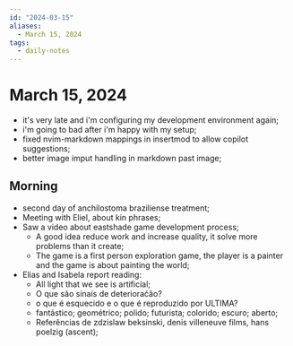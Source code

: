```yaml
---
id: "2024-03-15"
aliases:
  - March 15, 2024
tags:
  - daily-notes
---
```


# March 15, 2024

- it's very late and i'm configuring my development environment again;
- i'm going to bad after i'm happy with my setup;
- fixed nvim-markdown mappings in insertmod to allow copilot suggestions;
- better image imput handling in markdown past image;

## Morning

- second day of anchilostoma braziliense treatment;
- Meeting with Eliel, about kin phrases;
- Saw a video about eastshade game development process;
  - A good idea reduce work and increase quality, it solve more problems than it create;
  - The game is a first person exploration game, the player is a painter and the game is about painting the world;
- Elias and Isabela report reading:
  - All light that we see is artificial;
  - O que são sinais de deterioraćão?
  - o que é esquecido e o que é reproduzido por ULTIMA?
  - fantástico; geométrico; polido; futurista; colorido; escuro; aberto;
  - Referências de zdzislaw beksinski, denis villeneuve films, hans poelzig (ascent);
